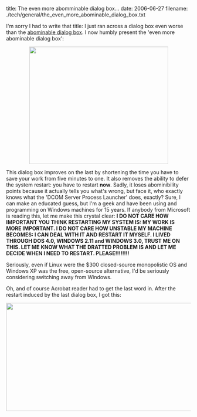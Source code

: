 title: The even more abomminable dialog box...
date: 2006-06-27
filename: ./tech/general/the_even_more_abominable_dialog_box.txt

I'm sorry I had to write that title: I just ran across a dialog box even
worse than the <a href="http://www.mschaef.com/cgi-bin/my_blosxom.cgi/tech/general/the_abominable_dialog_box.txt">
abominable dialog box</a>.  I now humbly present the 'even more abominable dialog box':

<center>
  <img src="http://www.mschaef.com/the_even_more_abominable_dialog_box.gif" width="379" height="320">
</center>

This dialog box improves on the last by shortening the time you have
to save your work from five minutes to one. It also removes the
ability to defer the system restart: you have to restart <b>now</b>.
Sadly, it loses abominibility points because it actually tells you
what's wrong, but face it, who exactly knows what the 'DCOM Server
Process Launcher' does, exactly?  Sure, I can make an educated guess,
but I'm a geek and have been using and programming on Windows machines
for 15 years. If anybody from Microsoft is reading this, let me make
this crystal clear: <b>I DO NOT CARE HOW IMPORTANT YOU THINK
RESTARTING MY SYSTEM IS: MY WORK IS MORE IMPORTANT. I DO NOT CARE HOW
UNSTABLE MY MACHINE BECOMES: I CAN DEAL WITH IT AND RESTART IT
MYSELF. I LIVED THROUGH DOS 4.0, WINDOWS 2.11 and WINDOWS 3.0, TRUST
ME ON THIS. LET ME KNOW WHAT THE DRATTED PROBLEM IS AND LET ME DECIDE
WHEN I NEED TO RESTART. PLEASE!!!!!!!!</b>

Seriously, even if Linux were the $300 closed-source monopolistic OS
and Windows XP was the free, open-source alternative, I'd be seriously
considering switching away from Windows.

Oh, and of course Acrobat reader had to get the last word in. After
the restart induced by the last dialog box, I got this:

<center>
  <img src="http://www.mschaef.com/adobe_too.gif" width="509" height="295">
</center>
